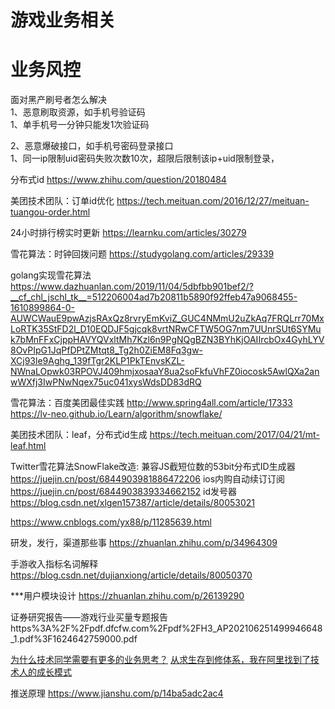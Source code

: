 # 游戏业务相关

# 业务风控

面对黑产刷号者怎么解决  
1、恶意刷取资源，如手机号验证码  
	1、单手机号一分钟只能发1次验证码

2、恶意爆破接口，如手机号密码登录接口  
	1、同一ip限制uid密码失败次数10次，超限后限制该ip+uid限制登录，

分布式id
	https://www.zhihu.com/question/20180484

美团技术团队：订单id优化
	https://tech.meituan.com/2016/12/27/meituan-tuangou-order.html

24小时排行榜实时更新
	https://learnku.com/articles/30279

雪花算法：时钟回拨问题
	https://studygolang.com/articles/29339

golang实现雪花算法
	https://www.dazhuanlan.com/2019/11/04/5dbfbb901bef2/?__cf_chl_jschl_tk__=512206004ad7b20811b5890f92ffeb47a9068455-1610899864-0-AUWCWauE9pwAzjsRAxQz8rvryEmKviZ_GUC4NMmU2uZkAq7FRQLrr70MxLoRTK35StFD2l_D10EQDJF5gjcqk8vrtNRwCFTW5OG7nm7UUnrSUt6SYMuk7bMnFFxCjppHAVYQVxltMh7Kzl6n9PgNQgBZN3BYhKjOAIIrcbOx4GyhLYV8OvPIpG1JqPfDPtZMtqt8_Tg2h0ZiEM8Fq3gw-XCj93le9Aghg_139fTgr2KLP1PkTEnvsKZL-NWnaLOpwk03RPOVJ409hmjxosaaY8ua2soFkfuVhFZ0iocosk5AwlQXa2anwWXfj3IwPNwNqex75uc041xysWdsDD83dRQ

雪花算法：百度美团最佳实践
	http://www.spring4all.com/article/17333
	https://lv-neo.github.io/Learn/algorithm/snowflake/

美团技术团队：leaf，分布式id生成
	https://tech.meituan.com/2017/04/21/mt-leaf.html

Twitter雪花算法SnowFlake改造: 兼容JS截短位数的53bit分布式ID生成器
	https://juejin.cn/post/6844903981886472206
ios内购自动续订订阅
	https://juejin.cn/post/6844903839334662152
id发号器
https://blog.csdn.net/xlgen157387/article/details/80053021
	
https://www.cnblogs.com/yx88/p/11285639.html

研发，发行，渠道那些事
	https://zhuanlan.zhihu.com/p/34964309

手游收入指标名词解释
	https://blog.csdn.net/dujianxiong/article/details/80050370

***用户模块设计
	https://zhuanlan.zhihu.com/p/26139290

证券研究报告——游戏行业买量专题报告
	https%3A%2F%2Fpdf.dfcfw.com%2Fpdf%2FH3_AP202106251499946648_1.pdf%3F1624642759000.pdf


[为什么技术同学需要有更多的业务思考？](https://www.infoq.cn/article/4ikomuqk89u0gxgnl3xn)
[从求生存到修体系，我在阿里找到了技术人的成长模式](https://www.infoq.cn/article/ZWpF2QaUcKE4NNVrM5SS?utm_source=related_read_bottom&utm_medium=article)

推送原理
	https://www.jianshu.com/p/14ba5adc2ac4